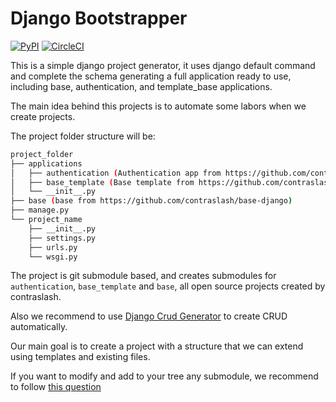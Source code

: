 # Django Bootstrapper

[![PyPI](https://img.shields.io/pypi/v/django-bootstrapper.svg)](https://pypi.org/project/django-bootstrapper)
[![CircleCI](https://circleci.com/gh/contraslash/django-bootstrapper.svg?style=svg)](https://circleci.com/gh/contraslash/django-bootstrapper)

This is a simple django project generator, it uses django default command and complete the schema generating a full application ready to use, including base, authentication, and template_base applications.

The main idea behind this projects is to automate some labors when we create projects.

The project folder structure will be:

```bash
project_folder
├── applications
│   ├── authentication (Authentication app from https://github.com/contraslash/authentication-django)
│   ├── base_template (Base template from https://github.com/contraslash/template_cdn_bootstrap)
│   └── __init__.py
├── base (base from https://github.com/contraslash/base-django)
├── manage.py
└── project_name
    ├── __init__.py
    ├── settings.py
    ├── urls.py
    └── wsgi.py

```

The project is git submodule based, and creates submodules for `authentication`, `base_template` and `base`, 
all open source projects  created by contraslash.

Also we recommend to use [Django Crud Generator](https://django-crud-generator.readthedocs.io/en/latest/) to create CRUD
automatically.

Our main goal is to create a project with a structure that we can extend using templates and existing files.
 
If you want to modify and add to your tree any submodule, we recommend to follow [this question](https://stackoverflow.com/questions/1260748/how-do-i-remove-a-submodule) 
